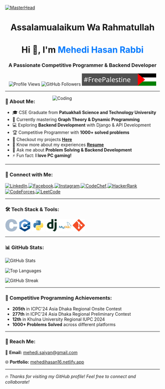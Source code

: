 [![MasterHead](https://mir-s3-cdn-cf.behance.net/project_modules/max_1200/54b6c068097599.5b50bca476b9b.gif)](https://mehedihasan16.netlify.app/)

<h1 align="center">Assalamualaikum Wa Rahmatullah</h1>
<h1 align="center">Hi 👋, I'm <span style="color:#007bff">Mehedi Hasan Rabbi</span></h1>
<h3 align="center">A Passionate Competitive Programmer & Backend Developer</h3>

<p align="center">
    <img src="https://komarev.com/ghpvc/?username=Mehedi-Hasan-Rabbi&label=Profile%20views&color=0e75b6&style=flat" alt="Profile Views" />
    <img src="https://img.shields.io/github/followers/Mehedi-Hasan-Rabbi?label=Followers&style=social" alt="GitHub Followers" />
    <img src="https://raw.githubusercontent.com/OneDroid/.github/refs/heads/main/images/badge/save-palestine.svg?fbclid=IwY2xjawJgI69leHRuA2FlbQIxMAABHhA6n751VcUd8VoTo04qhnskQfIZlVD4orqLUP0MBRDmQKOb-usabF2tejYY_aem_Hm8Nz_OjvwoWO42PC1Oosg" />
</p>

---

<img align="right" alt="Coding" width="350" src="https://cdn.dribbble.com/users/1162077/screenshots/3848914/programmer.gif">

### 🚀 About Me:
- 🎓 CSE Graduate from **Patuakhali Science and Technology University**
- 🌱 Currently mastering **Graph Theory & Dynamic Programming**
- 💻 Exploring **Backend Development** with Django & API Development
- 🏆 Competitive Programmer with **1000+ solved problems**
- 📂 Checkout my projects **[Here](https://github.com/Mehedi-Hasan-Rabbi?tab=repositories)**
- 📄 Know more about my experiences **[Resume](https://drive.google.com/file/d/1mVAaM9GfI5lezK5b3ebsdjO_LxHXNqNF/view?usp=sharing)**
- 💬 Ask me about **Problem Solving & Backend Development**
- ⚡ Fun fact: **I love PC gaming!**

---

### 🔗 Connect with Me:
<p align="left">
    <a href="https://linkedin.com/in/ultr4-instinct" target="blank">
        <img align="center" src="https://raw.githubusercontent.com/rahuldkjain/github-profile-readme-generator/master/src/images/icons/Social/linked-in-alt.svg" alt="LinkedIn" height="30" width="40" />
    </a>
    <a href="https://fb.com/mehedi.dragon.warrior" target="blank">
        <img align="center" src="https://raw.githubusercontent.com/rahuldkjain/github-profile-readme-generator/master/src/images/icons/Social/facebook.svg" alt="Facebook" height="30" width="40" />
    </a>
    <a href="https://instagram.com/mehedi.saiyan" target="blank">
        <img align="center" src="https://raw.githubusercontent.com/rahuldkjain/github-profile-readme-generator/master/src/images/icons/Social/instagram.svg" alt="Instagram" height="30" width="40" />
    </a>
    <a href="https://www.codechef.com/users/ultr4_instinct" target="blank">
        <img align="center" src="https://cdn.jsdelivr.net/npm/simple-icons@3.1.0/icons/codechef.svg" alt="CodeChef" height="30" width="40" />
    </a>
    <a href="https://www.hackerrank.com/ultrainstinct" target="blank">
        <img align="center" src="https://raw.githubusercontent.com/rahuldkjain/github-profile-readme-generator/master/src/images/icons/Social/hackerrank.svg" alt="HackerRank" height="30" width="40" />
    </a>
    <a href="https://codeforces.com/profile/_ultrainstinct_" target="blank">
        <img align="center" src="https://raw.githubusercontent.com/rahuldkjain/github-profile-readme-generator/master/src/images/icons/Social/codeforces.svg" alt="CodeForces" height="30" width="40" />
    </a>
    <a href="https://www.leetcode.com/ultr4_instinct" target="blank">
        <img align="center" src="https://raw.githubusercontent.com/rahuldkjain/github-profile-readme-generator/master/src/images/icons/Social/leet-code.svg" alt="LeetCode" height="30" width="40" />
    </a>
</p>

---

### 🛠 Tech Stack & Tools:
<p align="left">
    <img src="https://raw.githubusercontent.com/devicons/devicon/master/icons/c/c-original.svg" alt="C" width="40" height="40"/>
    <img src="https://raw.githubusercontent.com/devicons/devicon/master/icons/cplusplus/cplusplus-original.svg" alt="C++" width="40" height="40"/>
    <img src="https://raw.githubusercontent.com/devicons/devicon/master/icons/python/python-original.svg" alt="Python" width="40" height="40"/>
    <img src="https://raw.githubusercontent.com/devicons/devicon/master/icons/django/django-plain.svg" alt="Django" width="40" height="40"/>
    <img src="https://raw.githubusercontent.com/devicons/devicon/master/icons/mysql/mysql-original-wordmark.svg" alt="MySQL" width="40" height="40"/>
    <img src="https://raw.githubusercontent.com/devicons/devicon/master/icons/git/git-original.svg" alt="Git" width="40" height="40"/>
</p>

---

### 📊 GitHub Stats:
<p>
    <img align="center" src="https://github-readme-stats.vercel.app/api?username=Mehedi-Hasan-Rabbi&show_icons=true&theme=radical" alt="GitHub Stats" />
</p>

<p>
    <img align="center" src="https://github-readme-stats.vercel.app/api/top-langs?username=Mehedi-Hasan-Rabbi&show_icons=true&locale=en&layout=compact&theme=radical" alt="Top Languages" />
</p>

<p>
    <img align="center" src="https://github-readme-streak-stats.herokuapp.com/?user=Mehedi-Hasan-Rabbi&theme=radical" alt="GitHub Streak" />
</p>

---

### 🌟 Competitive Programming Achievements:
- **205th** in ICPC'24 Asia Dhaka Regional Onsite Contest
- **277th** in ICPC'24 Asia Dhaka Regional Preliminary Contest
- **12th** in Khulna University Regional IUPC 2024
- **1000+ Problems Solved** across different platforms

---

### 📩 Reach Me:
📧 **Email:** [mehedi.saiyan@gmail.com](mailto:mehedi.saiyan@gmail.com)

🌐 **Portfolio:** [mehedihasan16.netlify.app](https://mehedihasan16.netlify.app/)

---

🔥 *Thanks for visiting my GitHub profile! Feel free to connect and collaborate!*
